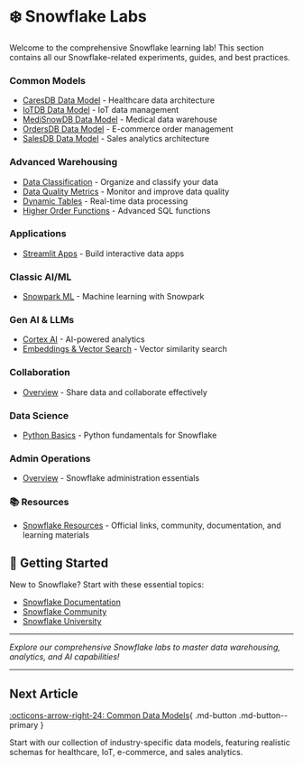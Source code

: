 # ❄️ Snowflake Labs

Welcome to the comprehensive Snowflake learning lab! This section contains all our Snowflake-related experiments, guides, and best practices.

### Common Models
- [CaresDB Data Model](common-models/caresdb-data-model.md) - Healthcare data architecture
- [IoTDB Data Model](common-models/iotdb-data-model.md) - IoT data management
- [MediSnowDB Data Model](common-models/medisnowdb-data-model.md) - Medical data warehouse
- [OrdersDB Data Model](common-models/ordersdb-data-model.md) - E-commerce order management
- [SalesDB Data Model](common-models/salesdb-data-model.md) - Sales analytics architecture


### Advanced Warehousing
- [Data Classification](advanced-warehousing/data-classification.md) - Organize and classify your data
- [Data Quality Metrics](advanced-warehousing/data-quality-metrics.md) - Monitor and improve data quality
- [Dynamic Tables](advanced-warehousing/dynamic-tables.md) - Real-time data processing
- [Higher Order Functions](advanced-warehousing/higher-order-functions.md) - Advanced SQL functions

### Applications
- [Streamlit Apps](applications/streamlit-apps.md) - Build interactive data apps

### Classic AI/ML
- [Snowpark ML](classic-ai-ml/snowpark-ml.md) - Machine learning with Snowpark

### Gen AI & LLMs
- [Cortex AI](gen-ai-llms/cortex-ai.md) - AI-powered analytics
- [Embeddings & Vector Search](gen-ai-llms/embeddings-vector-search.md) - Vector similarity search

### Collaboration
- [Overview](collaboration-sharing/index.md) - Share data and collaborate effectively



### Data Science
- [Python Basics](data-science/python-basics.md) - Python fundamentals for Snowflake



### Admin Operations
- [Overview](admins-ops/index.md) - Snowflake administration essentials

### 📚 Resources
- [Snowflake Resources](resources.md) - Official links, community, documentation, and learning materials

## 🎯 Getting Started

New to Snowflake? Start with these essential topics:

- [Snowflake Documentation](https://docs.snowflake.com/)
- [Snowflake Community](https://community.snowflake.com/)
- [Snowflake University](https://learn.snowflake.com/)

---

*Explore our comprehensive Snowflake labs to master data warehousing, analytics, and AI capabilities!*

---

## Next Article

[:octicons-arrow-right-24: Common Data Models](common-models/index.md){ .md-button .md-button--primary }

Start with our collection of industry-specific data models, featuring realistic schemas for healthcare, IoT, e-commerce, and sales analytics.
